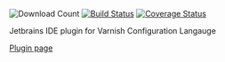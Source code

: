 ![Download Count](https://img.shields.io/jetbrains/plugin/d/10135-vcl-varnish-language-plugin.svg)
[![Build Status](https://travis-ci.org/blckct/varnish_jetbrains_plugin.svg?branch=master)](https://travis-ci.org/blckct/varnish_jetbrains_plugin)
[![Coverage Status](https://coveralls.io/repos/github/blckct/varnish_jetbrains_plugin/badge.svg?branch=master)](https://coveralls.io/github/blckct/varnish_jetbrains_plugin?branch=master)

Jetbrains IDE plugin for Varnish Configuration Langauge

[Plugin page](https://plugins.jetbrains.com/plugin/10135-vcl-varnish-language-plugin)
